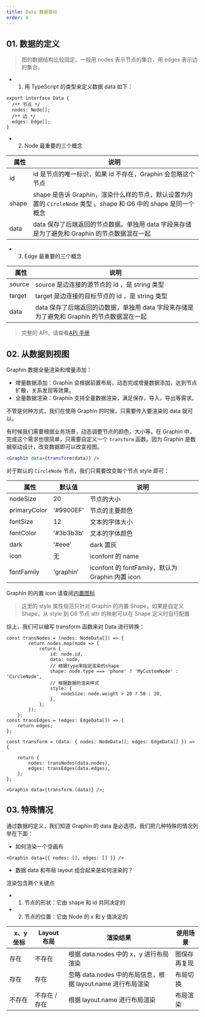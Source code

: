 ```yaml
---
title: Data 数据驱动
order: 0
---
```


## 01. 数据的定义

> 图的数据结构比较固定。一般用 nodes 表示节点的集合，用 edges 表示边的集合。

- 1. 用 TypeScript 的类型来定义数据 data 如下：

```tsx
export interface Data {
  /** 节点 */
  nodes: Node[];
  /** 边 */
  edges: Edge[];
}
```

- 2. Node 最重要的三个概念

|   属性 | 说明                                                                                                             |
| ------ | ---------------------------------------------------------------------------------------------------------------- |
| id     | id 是节点的唯一标识，如果 id 不存在，Graphin 会忽略这个节点                                                      |
| shape  | shape 是告诉 Graphin，渲染什么样的节点，默认设置为内置的 `CircleNode` 类型 。shape 和 G6 中的 shape 是同一个概念 |
| data   | data 保存了后端返回的节点数据。单独用 data 字段来存储是为了避免和 Graphin 的节点数据混在一起                     |

- 3. Edge 最重要的三个概念

|   属性 | 说明                                                                                       |
| ------ | ------------------------------------------------------------------------------------------ |
| source | source 是边连接的源节点的 id ，是 string 类型                                              |
| target | target 是边连接的目标节点的 id ，是 string 类型                                            |
| data   | data 保存了后端返回的边数据，单独用 data 字段来存储是为了避免和 Graphin 的节点数据混在一起 |

> 完整的 API，请查看[API 手册](/zh/docs/api/graphin#data)

## 02. 从数据到视图

Graphin 数据全量渲染和增量添加：

- 增量数据添加：Graphin 会根据前置布局，动态完成增量数据添加，达到节点扩散，关系发现等效果。
- 全量数据渲染：Graphin 支持全量数据渲染，满足保存，导入，导出等需求。

不管是何种方式，我们在使用 Graphin 的时候，只需要传入要渲染的 data 就可以。

有时候我们需要根据业务场景，动态调整节点的颜色，大小等。在 Graphin 中，完成这个需求也很简单，只需要自定义一个 `transform` 函数。因为 Graphin 是数据驱动设计，改变数据即可以改变视图。

```jsx
<Graphin data={transform(data)} />
```

对于默认的 `CircleNode` 节点，我们只需要改变每个节点 style 即可：

|   属性       | 默认值    | 说明                                             |
| ------------ | --------- | ------------------------------------------------ |
| nodeSize     | 20        | 节点的大小                                       |
| primaryColor | '#9900EF' | 节点的主要颜色                                   |
| fontSize     | 12        | 文本的字体大小                                   |
| fontColor    | '#3b3b3b' | 文本的字体颜色                                   |
| dark         | '#eee'    | dark 置灰                                        |
| icon         | 无        | iconfont 的 name                                 |
| fontFamily   | 'graphin' | iconfont 的 fontFamily，默认为 Graphin 内置 icon |

Graphin 的内置 icon 请查阅[内置图标](/zh/docs/manual/icons)

> 这里的 style 属性规范只针对 Graphin 的内置 Shape。如果是自定义 Shape，从 style 到 G6 节点 attr 的映射可以在 Shape 定义时自行配置

综上，我们可以编写 transform 函数来对 Data 进行转换：

```tsx
const transNodes = (nodes: NodeData[]) => {
        return nodes.map(node => {
            return {
                id: node.id,
                data: node,
                // 根据type来指定渲染的shape
                shape: node.type === 'phone' ? 'MyCustomNode' : 'CircleNode',
                // 根据数据的渲染样式
                style: {
                    nodeSize: node.weight > 20 ? 50 : 20,
                },
            };
        });
    };
const transEdges = (edges: EdgeData[]) => {
    return edges;
};

const transform = (data: { nodes: NodeData[]; edges: EdgeData[] }) => {

    return {
        nodes: transNodes(data.nodes),
        edges: transEdges(data.edges),
    };
};

<Graphin data={transform.(data)} />;
```

## 03. 特殊情况

通过数据的定义，我们知道 Graphin 的 data 是必选项，我们把几种特殊的情况列举在下面：

- 如何渲染一个空画布

```tsx
<Graphin data={{ nodes: [], edges: [] }} />
```

- 数据 data 和布局 layout 组合起来是如何渲染的？

渲染包含两个关键点

- 1. 节点的形状：它由 shape 和 id 共同决定的
- 2. 节点的位置：它由 Node 的 x 和 y 值决定的

|   x、y 坐标 | Layout 布局   | 渲染结果                                                    | 使用场景     |
| ----------- | ------------- | ----------------------------------------------------------- | ------------ |
| 存在        | 不存在        | 根据 data.nodes 中的 x，y 进行布局渲染                      | 图保存再复现 |
| 存在        | 存在          | 忽略 data.nodes 中的布局信息，根据 layout.name 进行布局渲染 | 布局切换     |
| 不存在      | 不存在 / 存在 | 根据 layout.name 进行布局渲染                               | 布局渲染     |
